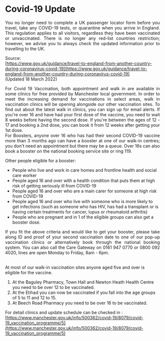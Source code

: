 # Covid-19 Update 

<div align="justify">You no longer need to complete a UK passenger locator form before you travel, take any COVID-19 tests, or quarantine when you arrive in England. 
 This regulation applies to all visitors, regardless they have been vaccinated or unvaccinated. There is no longer any red-list countries restriction; however, we advise you to always check the updated information prior to travelling to the UK.
</div>

Source:  
[https://www.gov.uk/guidance/travel-to-england-from-another-country-during-coronavirus-covid-19](https://www.gov.uk/guidance/travel-to-england-from-another-country-during-coronavirus-covid-19)   
(Updated 18 March 2022) 
<div align="justify">For Covid 19 Vaccination, both appointment and walk in are available in some clinics for free provided by Manchester local government. In order to meet the increasing demand for vaccinations in select areas, walk in vaccination clinics will be opening alongside our other vaccination sites. To find out about the latest walk in clinics, you can sign up for email alerts. If you're over 16 and have had your first dose of the vaccine, you need to wait 8 weeks before having the second dose. If you're between the ages of 12 - 17 and booking a 2nd dose, you can book it from 12 weeks after getting your 1st dose.
</div>
<div align="justify"> For Boosters, anyone over 16 who has had their second COVID-19 vaccine more than 3 months ago can have a booster at one of our walk-in centres; you don't need an appointment but there may be a queue. Over 16s can also book a booster on the national booking service site or ring 119. 
</div>

Other people eligible for a booster:  
* People who live and work in care homes and frontline health and social care worker
* People aged 16 and over with a health condition that puts them at high risk of getting seriously ill from COVID-19
* People aged 16 and over who are a main carer for someone at high risk from COVID-19
* People aged 16 and over who live with someone who is more likely to get infections (such as someone who has HIV, has had a transplant or is having certain treatments for cancer, lupus or rheumatoid arthritis)
* People who are pregnant and in 1 of the eligible groups can also get a booster dose.  

<div align="justify">If you fit the above criteria and would like to get your booster, please take along ID and proof of your second vaccination date to one of our pop-up vaccination clinics or alternatively book through the national booking system. You can also call the Care Gateway on 0161 947 0770 or 0800 092 4020, lines are open Monday to Friday, 8am - 6pm. </div>  
<br>

At most of our walk-in vaccination sites anyone aged five and over is eligible for the vaccine. 
1. At the Baguley Pharmacy, Town Hall and Newton Heath Health Centre you need to be over 12 to be vaccinated.
2. At the Etihad you can now be vaccinated if you fall into the age groups of 5 to 11 and 12 to 15.
3. At Beech Road Pharmacy you need to be over 16 to be vaccinated.   

For detail clinics and update schedule can be checked  in : <br>
[https://www.manchester.gov.uk/info/500362/covid-19/8079/covid-19_vaccination_programme/5](https://www.manchester.gov.uk/info/500362/covid-19/8079/covid-19_vaccination_programme/5)
